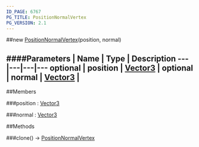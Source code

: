 ```yaml
---
ID_PAGE: 6767
PG_TITLE: PositionNormalVertex
PG_VERSION: 2.1
---
```

##new [PositionNormalVertex](page.php?p=6767)(position, normal)

####Parameters
 | Name | Type | Description
---|---|---|---
optional | position | [Vector3](page.php?p=6751) | 
optional | normal | [Vector3](page.php?p=6751) | 
---

##Members

###position : [Vector3](page.php?p=6751)


###normal : [Vector3](page.php?p=6751)




##Methods

###clone() &rarr; [PositionNormalVertex](page.php?p=6767)

